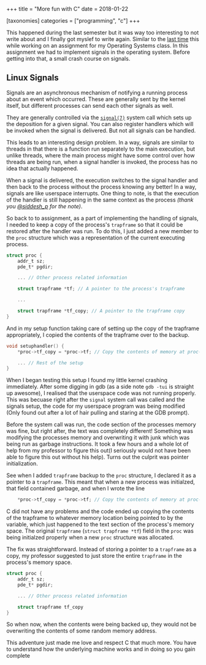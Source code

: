 +++
title = "More fun with C"
date = 2018-01-22

[taxonomies]
categories = ["programming", "c"]
+++

This happened during the last semester but it was way too interesting to not
write about and I finally got myslef to write again. Similar to the [last
time](@/c-array-iteration.md) this while working on an assignment for my
Operating Systems class. In this assignment we had to implement signals in the
operating system. Before getting into that, a small crash course on signals.

## Linux Signals

Signals are an asynchronous mechanism of notifying a running process about an
event which occurred. These are generally sent by the kernel itself, but
different processes can send each other signals as well.

They are generally controlled via the
[`signal(7)`](http://man7.org/linux/man-pages/man7/signal.7.html) system call
which sets up the deposition for a given signal. You can also register handlers
which will be invoked when the signal is delivered. But not all signals can be
handled.

This leads to an interesting design problem. In a way, signals are similar to
threads in that there is a function run separately to the main execution, but
unlike threads, where the main process might have some control over how threads
are being run, when a signal handler is invoked, the process has no idea that
actually happened.

When a signal is delivered, the execution switches to the signal handler and
then back to the process without the process knowing any better! In a way,
signals are like userspace interrupts. One thing to note, is that the execution
of the handler is still happening in the same context as the process *(thank you
[@siddesh_p](https://twitter.com/siddhesh_p) for the note)*.


So back to to assignment, as a part of implementing the handling of signals,
I needed to keep a copy of the process's `trapframe` so that it could be
restored after the handler was run. To do this, I just added a new member to
the `proc` structure which was a representation of the current executing
process.

```c
struct proc {
    addr_t sz;
    pde_t* pgdir;

    ... // Other process related information

    struct trapframe *tf; // A pointer to the process's trapframe

    ...

    struct trapframe *tf_copy; // A pointer to the trapframe copy
}
```

And in my setup function taking care of setting up the copy of the trapframe
appropriately, I copied the contents of the trapframe over to the backup.

```c
void setuphandler() {
    *proc->tf_copy = *proc->tf; // Copy the contents of memory at proc->tf over to proc->tf_copy

    ... // Rest of the setup
}
```

When I began testing this setup I found my little kernel crashing immediately.
After some digging in gdb (as a side note `gdb -tui` is straight up awesome),
I realised that the userspace code was not running properly. This was becuase
right after the `signal` system call was called and the signals setup, the code
for my userspace program was being modified (Only found out after a lot of hair
pulling and staring at the GDB prompt).

Before the system call was run, the code section of the processes memory was
fine, but right after, the text was completely different! Something was
modifying the processes memory and overwriting it with junk which was being run
as garbage instructions. It took a few hours and a whole lot of help from my
professor to figure this out(I seriously would not have been able to figure
this out without his help). Turns out the culprit was pointer initialization.

See when I added `trapframe` backup to the `proc` structure, I declared it as
a pointer to a `trapframe`. This meant that when a new process was initialzed,
that field contained garbage, and when I wrote the line

```c
    *proc->tf_copy = *proc->tf; // Copy the contents of memory at proc->tf over to proc->tf_copy
```

C did not have any problems and the code ended up copying the contents of the
trapframe to whatever memory location being pointed to by the variable, which
just happened to the text section of the process's memory space. The original
`trapframe` (`struct trapframe *tf`) field in the `proc` was being initialzed
properly when a new `proc` structure was allocated.

The fix was straightforward. Instead of storing a pointer to a `trapframe` as
a copy, my professor suggested to just store the entire `trapframe` in the
process's memory space.


```c
struct proc {
    addr_t sz;
    pde_t* pgdir;

    ... // Other process related information

    struct trapframe tf_copy
}
```

So when now, when the contents were being backed up, they would not be
overwriting the contents of some random memory address.

This adventure just made me love and respect C that much more. You have to
understand how the underlying machine works and in doing so you gain complete

